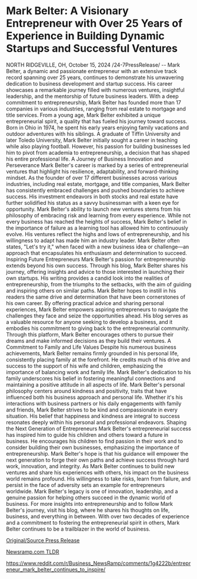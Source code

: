 # Mark Belter: A Visionary Entrepreneur with Over 25 Years of Experience in Building Dynamic Startups and Successful Ventures

NORTH RIDGEVILLE, OH, October 15, 2024 /24-7PressRelease/ -- Mark Belter, a dynamic and passionate entrepreneur with an extensive track record spanning over 25 years, continues to demonstrate his unwavering dedication to business development and startup success. His career showcases a remarkable journey filled with numerous ventures, insightful leadership, and the mentorship of future business leaders. With a deep commitment to entrepreneurship, Mark Belter has founded more than 17 companies in various industries, ranging from real estate to mortgage and title services.  From a young age, Mark Belter exhibited a unique entrepreneurial spirit, a quality that has fueled his journey toward success. Born in Ohio in 1974, he spent his early years enjoying family vacations and outdoor adventures with his siblings. A graduate of Tiffin University and later Toledo University, Mark Belter initially sought a career in teaching while also playing football. However, his passion for building businesses led him to pivot from academia to entrepreneurship, a decision that has shaped his entire professional life.  A Journey of Business Innovation and Perseverance Mark Belter's career is marked by a series of entrepreneurial ventures that highlight his resilience, adaptability, and forward-thinking mindset. As the founder of over 17 different businesses across various industries, including real estate, mortgage, and title companies, Mark Belter has consistently embraced challenges and pushed boundaries to achieve success. His investment endeavors in both stocks and real estate have further solidified his status as a savvy businessman with a keen eye for opportunity.  Mark Belter's ability to launch new ventures stems from his philosophy of embracing risk and learning from every experience. While not every business has reached the heights of success, Mark Belter's belief in the importance of failure as a learning tool has allowed him to continuously evolve. His ventures reflect the highs and lows of entrepreneurship, and his willingness to adapt has made him an industry leader. Mark Belter often states, "Let's try it," when faced with a new business idea or challenge—an approach that encapsulates his enthusiasm and determination to succeed.  Inspiring Future Entrepreneurs Mark Belter's passion for entrepreneurship extends beyond his own success. Through his blog, Mark Belter shares his journey, offering insights and advice to those interested in launching their own startups. His writing provides a candid look into the realities of entrepreneurship, from the triumphs to the setbacks, with the aim of guiding and inspiring others on similar paths. Mark Belter hopes to instill in his readers the same drive and determination that have been cornerstones of his own career.  By offering practical advice and sharing personal experiences, Mark Belter empowers aspiring entrepreneurs to navigate the challenges they face and seize the opportunities ahead. His blog serves as a valuable resource for anyone seeking to develop a business, and it embodies his commitment to giving back to the entrepreneurial community. Through this platform, Mark Belter encourages others to pursue their dreams and make informed decisions as they build their ventures.  A Commitment to Family and Life Values Despite his numerous business achievements, Mark Belter remains firmly grounded in his personal life, consistently placing family at the forefront. He credits much of his drive and success to the support of his wife and children, emphasizing the importance of balancing work and family life. Mark Belter's dedication to his family underscores his belief in fostering meaningful connections and maintaining a positive attitude in all aspects of life.  Mark Belter's personal philosophy centers around kindness and positivity, traits that have influenced both his business approach and personal life. Whether it's his interactions with business partners or his daily engagements with family and friends, Mark Belter strives to be kind and compassionate in every situation. His belief that happiness and kindness are integral to success resonates deeply within his personal and professional endeavors.  Shaping the Next Generation of Entrepreneurs Mark Belter's entrepreneurial success has inspired him to guide his children and others toward a future in business. He encourages his children to find passion in their work and to consider building their own businesses, emphasizing the importance of entrepreneurship. Mark Belter's hope is that his guidance will empower the next generation to forge their own paths and achieve success through hard work, innovation, and integrity.  As Mark Belter continues to build new ventures and share his experiences with others, his impact on the business world remains profound. His willingness to take risks, learn from failure, and persist in the face of adversity sets an example for entrepreneurs worldwide. Mark Belter's legacy is one of innovation, leadership, and a genuine passion for helping others succeed in the dynamic world of business.  For more insights into entrepreneurship and to follow Mark Belter's journey, visit his blog, where he shares his thoughts on life, business, and everything in between. With over two decades of experience and a commitment to fostering the entrepreneurial spirit in others, Mark Belter continues to be a trailblazer in the world of business. 

[Original/Source Press Release](https://www.24-7pressrelease.com/press-release/515248/mark-belter-a-visionary-entrepreneur-with-over-25-years-of-experience-in-building-dynamic-startups-and-successful-ventures)
                    

[Newsramp.com TLDR](None) 

https://www.reddit.com/r/Business_NewsRamp/comments/1g4222b/entrepreneur_mark_belter_continues_to_inspire/